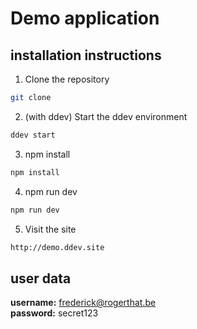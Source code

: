 # Demo application

## installation instructions

1. Clone the repository

```bash
git clone
```

2. (with ddev) Start the ddev environment

```bash
ddev start
```

3. npm install

```bash
npm install
```

4. npm run dev

```bash
npm run dev
```

5. Visit the site

```bash
http://demo.ddev.site
```


## user data

**username:** frederick@rogerthat.be  
**password:** secret123
